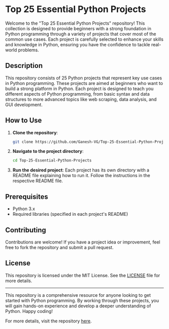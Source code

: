 # Top 25 Essential Python Projects

Welcome to the "Top 25 Essential Python Projects" repository! This collection is designed to provide beginners with a strong foundation in Python programming through a variety of projects that cover most of the common use cases. Each project is carefully selected to enhance your skills and knowledge in Python, ensuring you have the confidence to tackle real-world problems.

## Description

This repository consists of 25 Python projects that represent key use cases in Python programming. These projects are aimed at beginners who want to build a strong platform in Python. Each project is designed to teach you different aspects of Python programming, from basic syntax and data structures to more advanced topics like web scraping, data analysis, and GUI development.

## How to Use

1. **Clone the repository**:
   ```bash
   git clone https://github.com/Ganesh-VG/Top-25-Essential-Python-Projects.git
   ```
2. **Navigate to the project directory**:
   ```bash
   cd Top-25-Essential-Python-Projects
   ```
3. **Run the desired project**:
   Each project has its own directory with a README file explaining how to run it. Follow the instructions in the respective README file.

## Prerequisites

- Python 3.x
- Required libraries (specified in each project's README)

## Contributing

Contributions are welcome! If you have a project idea or improvement, feel free to fork the repository and submit a pull request.

## License

This repository is licensed under the MIT License. See the [LICENSE](LICENSE) file for more details.

---

This repository is a comprehensive resource for anyone looking to get started with Python programming. By working through these projects, you will gain hands-on experience and develop a deeper understanding of Python. Happy coding!

For more details, visit the repository [here](https://github.com/Ganesh-VG/Top-25-Essential-Python-Projects).
